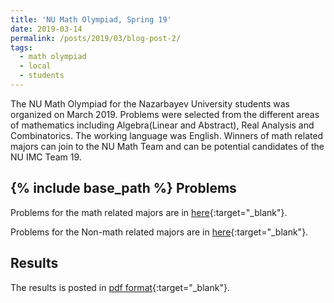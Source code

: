```yaml
---
title: 'NU Math Olympiad, Spring 19'
date: 2019-03-14
permalink: /posts/2019/03/blog-post-2/
tags:
  - math olympiad
  - local
  - students
---
```


The NU Math Olympiad for the Nazarbayev University students was organized on March 2019.
Problems were selected from the different areas of mathematics including Algebra(Linear and Abstract), Real Analysis and Combinatorics. The working language was English. 
Winners of math related majors can join to the NU Math Team and can be potential candidates of the NU IMC Team 19.
 
{% include base_path %}
Problems
-------

Problems for the math related majors are in [here](/files/documents/CV_Yerlan.pdf){:target="_blank"}.

Problems for the Non-math related majors are in [here](/files/documents/CV_Yerlan.pdf){:target="_blank"}.

Results
------
The results is posted in [pdf format](/files/documents/CV_Yerlan.pdf){:target="_blank"}.

